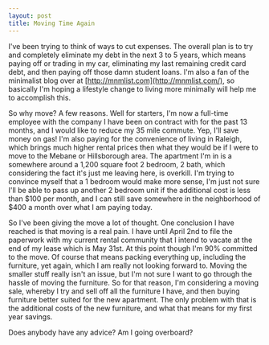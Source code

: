 ```yaml
---
layout: post
title: Moving Time Again
---
```


I've been trying to think of ways to cut expenses. The overall plan is to try and completely eliminate my debt in the next 3 to 5 years, which means paying off or trading in my car, eliminating my last remaining credit card debt, and then paying off those damn student loans. I'm also a fan of the minimalist blog over at [http://mnmlist.com](http://mnmlist.com/), so basically I'm hoping a lifestyle change to living more minimally will help me to accomplish this.

So why move? A few reasons. Well for starters, I'm now a full-time employee with the company I have been on contract with for the past 13 months, and I would like to reduce my 35 mile commute. Yep, I'll save money on gas! I'm also paying for the convenience of living in Raleigh, which brings much higher rental prices then what they would be if I were to move to the Mebane or Hillsborough area. The apartment I'm in is a somewhere around a 1,200 square foot 2 bedroom, 2 bath, which considering the fact it's just me leaving here, is overkill. I'm trying to convince myself that a 1 bedroom would make more sense, I'm just not sure I'll be able to pass up another 2 bedroom unit if the additional cost is less than $100 per month, and I can still save somewhere in the neighborhood of $400 a month over what I am paying today.

So I've been giving the move a lot of thought. One conclusion I have reached is that moving is a real pain. I have  until April 2nd to file the paperwork with my current rental community that I intend to vacate at the end of my lease which is May 31st. At this point though I'm 90% committed to the move. Of course that means packing everything up, including the furniture, yet again, which I am really not looking forward to. Moving the smaller stuff really isn't an issue, but I'm not sure I want to go through the hassle of moving the furniture. So for that reason, I'm considering a moving sale, whereby I try and sell off all the furniture I have, and then buying furniture better suited for the new apartment. The only problem with that is the additional costs of the new furniture, and what that means for my first year savings.

Does anybody have any advice? Am I going overboard?
